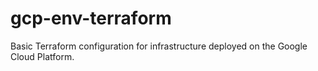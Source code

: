 # gcp-env-terraform
Basic Terraform configuration for infrastructure deployed on the Google Cloud Platform. 
